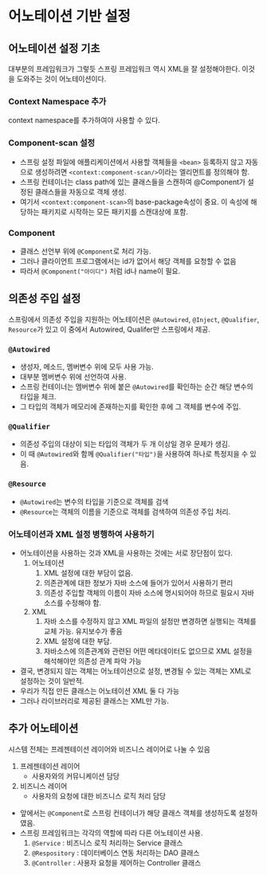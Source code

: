 # 어노테이션 기반 설정

## 어노테이션 설정 기초

대부분의 프레임워크가 그렇듯 스프링 프레임워크 역시 XML을 잘 설정해야한다. 이것을 도와주는 것이 어노테이션이다.

### Context Namespace 추가

context namespace를 추가하여야 사용할 수 있다.

### Component-scan 설정

* 스프링 설정 파일에 애플리케이션에서 사용할 객체들을 `<bean>` 등록하지 않고 자동으로 생성하려면 `<context:component-scan/>`이라는 엘리먼트를 정의해야 함.
* 스프링 컨테이너는 class path에 있는 클래스들을 스캔하여 @Component가 설정된 클래스들을 자동으로 객체 생성.
* 여기서 `<context:component-scan>`의 base-package속성이 중요. 이 속성에 해당하는 패키지로 시작하는 모든 패키지를 스캔대상에 포함.

### Component

* 클래스 선언부 위에 `@Component`로 처리 가능.
* 그러나 클라이언트 프로그램에서는 id가 없어서 해당 객체를 요청할 수 없음
* 따라서 `@Component("아이디")` 처럼 id나 name이 필요.

## 의존성 주입 설정

스프링에서 의존성 주입을 지원하는 어노테이션은 `@Autowired`, `@Inject`, `@Qualifier`, `Resource`가 있고 이 중에서 Autowired, Qualifer만 스프링에서 제공.

### `@Autowired`

* 생성자, 메소드, 멤버변수 위에 모두 사용 가능.
* 대부분 멤버변수 위에 선언하여 사용.
* 스프링 컨테이너는 멤버변수 위에 붙은 `@Autowired`를 확인하는 순간 해당 변수의 타입을 체크.
* 그 타입의 객체가 메모리에 존재하는지를 확인한 후에 그 객체를 변수에 주입.

### `@Qualifier`

* 의존성 주입의 대상이 되는 타입의 객체가 두 개 이상일 경우 문제가 생김.
* 이 때 `@Autowired`와 함께 `@Qualifier("타입")`을 사용하여 하나로 특정지을 수 있음.

### `@Resource`

* `@Autowired`는 변수의 타입을 기준으로 객체를 검색
* `@Resource`는 객체의 이름을 기준으로 객체를 검색하여 의존성 주입 처리.

### 어노테이션과 XML 설정 병행하여 사용하기

* 어노테이션을 사용하는 것과 XML을 사용하는 것에는 서로 장단점이 있다.
	1. 어노테이션
		1. XML 설정에 대한 부담이 없음.
		2. 의존관계에 대한 정보가 자바 소스에 들어가 있어서 사용하기 편리
		3. 의존성 주입할 객체의 이름이 자바 소스에 명시되어야 하므로 필요시 자바 소스를 수정해야 함.
	2. XML
		1. 자바 소스를 수정하지 않고 XML 파일의 설정만 변경하면 실행되는 객체를 교체 가능. 유지보수가 좋음
		2. XML 설정에 대한 부담.
		3. 자바소스에 의존관계와 관련된 어떤 메타데이터도 없으므로 XML 설정을 해석해야만 의존성 관계 파악 가능
* 결국, 변경되지 않는 객체는 어노테이션으로 설정, 변경될 수 있는 객체는 XML로 설정하는 것이 일반적.
* 우리가 직접 만든 클래스는 어노테이션 XML 둘 다 가능
* 그러나 라이브러리로 제공된 클래스는 XML만 가능.

## 추가 어노테이션

시스템 전체는 프레젠테이션 레이어와 비즈니스 레이어로 나눌 수 있음

1. 프레젠테이션 레이어
	* 사용자와의 커뮤니케이션 담당
2. 비즈니스 레이어
	* 사용자의 요청에 대한 비즈니스 로직 처리 담당

* 앞에서는 `@Component`로 스프링 컨테이너가 해당 클래스 객체를 생성하도록 설정하였음.
* 스프링 프레임워크는 각각의 역할에 따라 다른 어노테이션 사용.
	1. `@Service` : 비즈니스 로직 처리하는 Service 클래스
	2. `@Respository` : 데이터베이스 연동 처리하는 DAO 클래스
	3. `@Controller` : 사용자 요청을 제어하는 Controller 클래스
